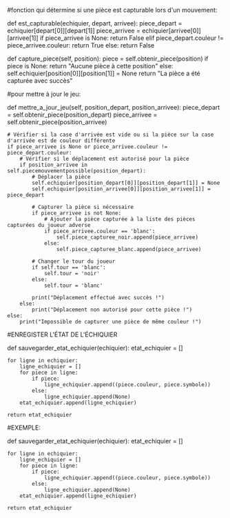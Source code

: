#fonction qui détermine si une pièce est capturable lors d'un mouvement: 



def est_capturable(echiquier, depart, arrivee):
    piece_depart = echiquier[depart[0]][depart[1]]
    piece_arrivee = echiquier[arrivee[0]][arrivee[1]]
    if piece_arrivee is None:
        return False
    elif piece_depart.couleur != piece_arrivee.couleur:
        return True
    else:
        return False
        
def capture_piece(self, position):
    piece = self.obtenir_piece(position)
    if piece is None:
        return "Aucune pièce à cette position"
    else:
        self.echiquier[position[0]][position[1]] = None
        return "La pièce a été capturée avec succès"


#pour mettre à jour le jeu:

def mettre_a_jour_jeu(self, position_depart, position_arrivee):
    piece_depart = self.obtenir_piece(position_depart)
    piece_arrivee = self.obtenir_piece(position_arrivee)
    
    # Vérifier si la case d'arrivée est vide ou si la pièce sur la case d'arrivée est de couleur différente
    if piece_arrivee is None or piece_arrivee.couleur != piece_depart.couleur:
        # Vérifier si le déplacement est autorisé pour la pièce
        if position_arrivee in self.piecemouvementpossible(position_depart):
            # Déplacer la pièce
            self.echiquier[position_depart[0]][position_depart[1]] = None
            self.echiquier[position_arrivee[0]][position_arrivee[1]] = piece_depart
            
            # Capturer la pièce si nécessaire
            if piece_arrivee is not None:
                # Ajouter la pièce capturée à la liste des pièces capturées du joueur adverse
                if piece_arrivee.couleur == 'blanc':
                    self.piece_capturee_noir.append(piece_arrivee)
                else:
                    self.piece_capturee_blanc.append(piece_arrivee)
            
            # Changer le tour du joueur
            if self.tour == 'blanc':
                self.tour = 'noir'
            else:
                self.tour = 'blanc'
                
            print("Déplacement effectué avec succès !")
        else:
            print("Déplacement non autorisé pour cette pièce !")
    else:
        print("Impossible de capturer une pièce de même couleur !")









#ENREGISTER L'ÉTAT DE L'ÉCHIQUIER

def sauvegarder_etat_echiquier(echiquier):
    etat_echiquier = []

    for ligne in echiquier:
        ligne_echiquier = []
        for piece in ligne:
            if piece:
                ligne_echiquier.append((piece.couleur, piece.symbole))
            else:
                ligne_echiquier.append(None)
        etat_echiquier.append(ligne_echiquier)

    return etat_echiquier


#EXEMPLE:

def sauvegarder_etat_echiquier(echiquier):
    etat_echiquier = []

    for ligne in echiquier:
        ligne_echiquier = []
        for piece in ligne:
            if piece:
                ligne_echiquier.append((piece.couleur, piece.symbole))
            else:
                ligne_echiquier.append(None)
        etat_echiquier.append(ligne_echiquier)

    return etat_echiquier

